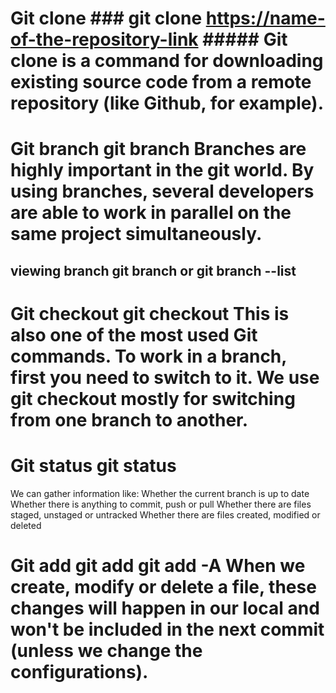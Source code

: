 # Git clone       ### git clone <https://name-of-the-repository-link>    ##### Git clone is a command for downloading existing source code from a remote repository (like Github, for example).
# Git branch       git branch <branch-name>                            Branches are highly important in the git world. By using branches, several developers are able to work in parallel on the same project simultaneously.
  ## viewing branch       git branch or git branch --list
# Git checkout        git checkout <name-of-your-branch>        This is also one of the most used Git commands. To work in a branch, first you need to switch to it. We use git checkout mostly for switching from one branch to another.
# Git status        git status          
  We can gather information like:
      Whether the current branch is up to date
      Whether there is anything to commit, push or pull
      Whether there are files staged, unstaged or untracked
      Whether there are files created, modified or deleted
# Git add       git add <file>      git add -A            When we create, modify or delete a file, these changes will happen in our local and won't be included in the next commit (unless we change the configurations).
